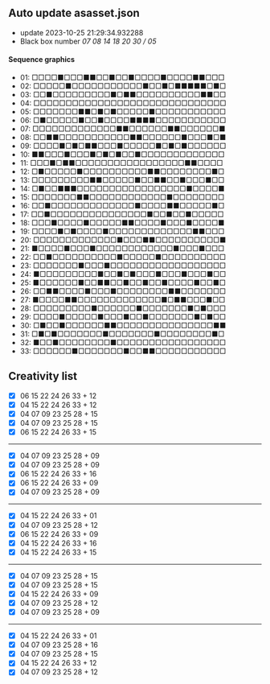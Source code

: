 ## Auto update asasset.json

* update 2023-10-25 21:29:34.932288
* Black box number _07 08 14 18 20 30 / 05_
#### Sequence graphics

* 01: □□□□■□□□■■□□■□□■□□□□■□□□□■■□□□
* 02: □□□□□■□□□□□□□□□□□■□□■□■■■■■□■□
* 03: □□■□□□□□□□□□■□■■□□□□□□□□□□■■□□
* 04: □□□□□□□□□□□□□□□□□□□□□□□□□□□□□□
* 05: □□□□□□□■■□■□■□□□□□■□□□□□□□□□□□
* 06: □■□□□□□■□□■□□□□■■■■□□□□□□□□□□□
* 07: □□□□□□□□□□□□□■■□□□□□□■■□□□□□□■
* 08: □□■■□□□□□□□□□□□■■□□□□□□■□□□■□■
* 09: □□□□■□■□■■□□□■□□□□□■□■□■□□□□□□
* 10: ■■□□□■□□□■□■□■□□■□□□□□□□□□□□□□
* 11: □□□■□■■□□□□□□□□□□□□□□□□□■■□□□□
* 12: □■□□□□□■□□□□□□□□□□■■□□□□□□□□■□
* 13: □□□□□□□□□■■□□□□□■□□■■□□■□□□■□□
* 14: □■□□■■■□□□□□□□□□□□□□□□□□■□□□□■
* 15: □□□□□□□■■□□□□□□□□□□□□■□□□□□□□□
* 16: □□■□□□□□□□□□□□□□■□□□□■■□□□□□■□
* 17: □□■□□□□□□□□□□□□□□□■□□■□□■□□□□□
* 18: □□□■□□□□■□□□□□■■□□□□■□□□■□□□□■
* 19: □□□□■□■□□□□■□□□□□□□□□□□□□■■□□□
* 20: □□□□□□□□□□□□□■□□□■■□□□□□□□□□□■
* 21: ■□□□□■□□□■□□□□□□□□□□□□■□□□■□□□
* 22: □□■□□□□□□□□□□■□□□□□■□□□□□□□□□□
* 23: □□□□□□□■□□□■□□□□□□□□□□□□□□□□□□
* 24: ■□□□□□□□□□■□□■□■□□□■□□□■□□□■□□
* 25: ■□□□□□□■□□■■□□■□□■□□■□□□□■□□■□
* 26: □□■■□□□□■□□□■□□□□□□□□■■□□□□□□□
* 27: ■□□□□■■□□□□□□□□□□□□□■□■■□□□■□□
* 28: □□□□□□□□□■□□□□□□■□□□□□□□■□■□□□
* 29: □□□□■□□□□□■□□□■□□■□□□□□□□■□■□□
* 30: □■□□■□□□□□□■■□□□□□□□□□□□□□□□■■
* 31: □■□■□□□□□□□■□□□□□□□■□□□□□□□□■□
* 32: ■□□■□□□□□□□□■□□□□□□□□□□□□□□□□□
* 33: □□□□□□■□□□□□□□■□□■■□□□□□□□□□□□
## Creativity list

- [x] 06 15 22 24 26 33 + 12
- [x] 04 15 22 24 26 33 + 12
- [x] 04 07 09 23 25 28 + 15
- [x] 04 07 09 23 25 28 + 15
- [x] 06 15 22 24 26 33 + 15
***
- [x] 04 07 09 23 25 28 + 09
- [x] 04 07 09 23 25 28 + 09
- [x] 06 15 22 24 26 33 + 16
- [x] 06 15 22 24 26 33 + 09
- [x] 04 07 09 23 25 28 + 09
***
- [x] 04 15 22 24 26 33 + 01
- [x] 04 07 09 23 25 28 + 12
- [x] 06 15 22 24 26 33 + 09
- [x] 04 15 22 24 26 33 + 16
- [x] 04 15 22 24 26 33 + 15
***
- [x] 04 07 09 23 25 28 + 15
- [x] 04 07 09 23 25 28 + 15
- [x] 04 15 22 24 26 33 + 09
- [x] 04 07 09 23 25 28 + 12
- [x] 04 07 09 23 25 28 + 09
***
- [x] 04 15 22 24 26 33 + 01
- [x] 04 07 09 23 25 28 + 16
- [x] 04 07 09 23 25 28 + 15
- [x] 04 15 22 24 26 33 + 12
- [x] 04 07 09 23 25 28 + 12
